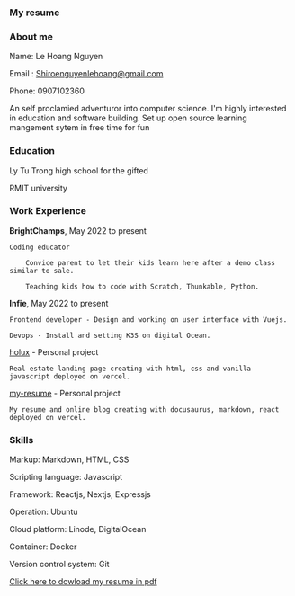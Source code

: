 ### My resume

### About me

Name: Le Hoang Nguyen

Email : Shiroenguyenlehoang@gmail.com

Phone: 0907102360

An self proclamied adventuror into computer science. I'm highly interested in education and software building. Set up open source learning mangement sytem in free time for fun

### Education

Ly Tu Trong high school for the gifted

RMIT university

### Work Experience

**BrightChamps**, May 2022 to present

    Coding educator

        Convice parent to let their kids learn here after a demo class similar to sale.

        Teaching kids how to code with Scratch, Thunkable, Python.

**Infie**, May 2022 to present

    Frontend developer - Design and working on user interface with Vuejs.

    Devops - Install and setting K3S on digital Ocean.

[holux](https://holux-vercel.vercel.app) - Personal project

    Real estate landing page creating with html, css and vanilla javascript deployed on vercel.

[my-resume](https://my-resume-gules.vercel.app/) - Personal project

    My resume and online blog creating with docusaurus, markdown, react deployed on vercel. 

### Skills

Markup: Markdown, HTML, CSS

Scripting language: Javascript

Framework: Reactjs, Nextjs, Expressjs

Operation: Ubuntu

Cloud platform: Linode, DigitalOcean

Container: Docker

Version control system: Git

[Click here to dowload my resume in pdf](https://my-resume-gules.vercel.app/resume/lehoangnguyen.pdf)